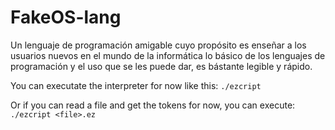 # FakeOS-lang
Un lenguaje de programación amigable cuyo propósito es enseñar a los usuarios nuevos en el mundo de la informática lo básico de los lenguajes de programación y el uso que se les puede dar, es bástante legible y rápido.

You can executate the interpreter for now like this: `./ezcript`

Or if you can read a file and get the tokens for now, you can execute: `./ezcript <file>.ez`
